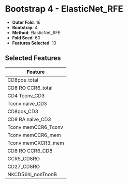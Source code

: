 # Bootstrap 4 - ElasticNet_RFE

- **Outer Fold**: 16
- **Bootstrap**: 4
- **Method**: ElasticNet_RFE
- **Fold Seed**: 60
- **Features Selected**: 13

## Selected Features

| Feature |
|---------|
| CD8pos_total |
| CD8 RO CCR6_total |
| CD4 Tconv_CD3 |
| Tconv naive_CD3 |
| CD8pos_CD3 |
| CD8 RA naive_CD3 |
| Tconv memCCR6_Tconv |
| Tconv memCCR6_mem |
| Tconv memCXCR3_mem |
| CD8 RO CCR6_CD8 |
| CCR5_CD8RO |
| CD27_CD8RO |
| NKCD56hi_nonTnonB |
